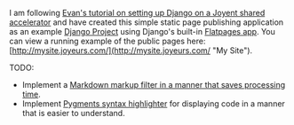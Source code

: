 I am following [Evan's tutorial on setting up Django on a Joyent shared accelerator](http://ecarmi.org/writing/django-on-joyent/ "Guide to Running Django on Joyent Shared Accelerators using Virtualenv, pip, git, and NginX | ecarmi.org") and have created this simple static page publishing application as an example [Django Project](http://www.djangoproject.com/ "Django | The Web framework for perfectionists with deadlines") using Django's built-in [Flatpages app](http://docs.djangoproject.com/en/dev/ref/contrib/flatpages/ "Django | The flatpages app | Django documentation"). You can view a running example of the public pages here: [http://mysite.joyeurs.com/](http://mysite.joyeurs.com/ "My Site").

TODO: 

- Implement a [Markdown markup filter in a manner that saves processing time](http://code.djangoproject.com/wiki/UsingMarkup "UsingMarkup – Django").
- Implement [Pygments syntax highlighter](http://pygments.org/ "Pygments &mdash; Python syntax highlighter") for displaying code in a manner that is easier to understand.